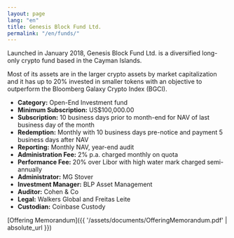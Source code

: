 ```yaml
---
layout: page
lang: "en"
title: Genesis Block Fund Ltd.
permalink: "/en/funds/"
---
```


Launched in January 2018, Genesis Block Fund Ltd. is a diversified long-only crypto fund based in the Cayman Islands.

Most of its assets are in the larger crypto assets by market capitalization and it has up to 20% invested in smaller tokens with an objective to outperform the Bloomberg Galaxy Crypto Index (BGCI).

- **Category:** Open-End Investment fund
- **Minimum Subscription:** US$100,000.00
- **Subscription:** 10 business days prior to month-end for NAV of last business day of the month
- **Redemption:** Monthly with 10 business days pre-notice and payment 5 business days after NAV
- **Reporting:** Monthly NAV, year-end audit
- **Administration Fee:** 2% p.a. charged monthly on quota
- **Performance Fee:** 20% over Libor with high water mark charged semi-annually
- **Administrator:**  MG Stover
- **Investment Manager:** BLP Asset Management
- **Auditor:** Cohen & Co
- **Legal:** Walkers Global and Freitas Leite
- **Custodian:** Coinbase Custody


[Offering Memorandum]({{ '/assets/documents/OfferingMemorandum.pdf' | absolute_url }})
